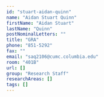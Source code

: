 ```yaml
---
id: "stuart-aidan-quinn"
name: "Aidan Stuart Quinn"
firstName: "Aidan Stuart"
lastName: "Quinn"
postNominalLetters: ""
title: "GRA"
phone: "851-5292"
fax: ""
email: "saq2106@cumc.columbia.edu"
room: "401B"
url: []
group: "Research Staff"
researchAreas: []
tags: []
---
```

